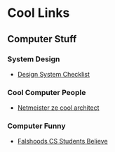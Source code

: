 # Cool Links #
## Computer Stuff ##
### System Design ###
* [Design System Checklist](https://www.designsystemchecklist.com/)

### Cool Computer People ###
* [Netmeister ze cool architect](https://www.netmeister.org/)


### Computer Funny ###
* [Falshoods CS Students Believe](https://www.netmeister.org/blog/cs-falsehoods.html)